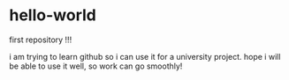 # hello-world
first repository !!!

i am trying to learn github so i can use it for a university project.
hope i will be able to use it well, so work can go smoothly!
